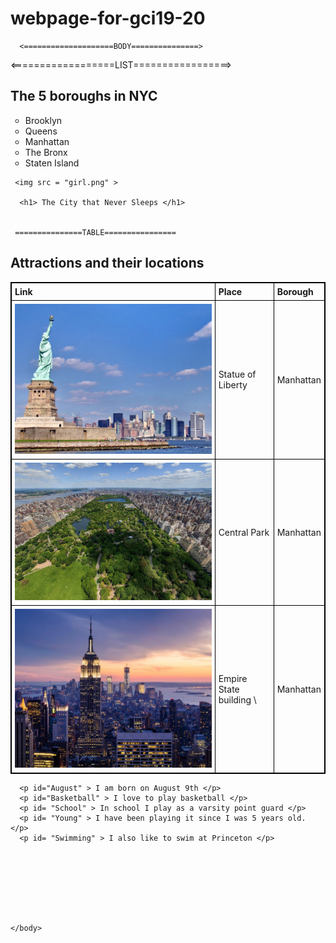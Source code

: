 # webpage-for-gci19-20
<html>
    <head>
        <title> The City that Never Sleeps </title>
        <meta http-equiv="content-type" content="text/html; charset-utf-8">
        <link rel="shortcut icon" href="favicon.ico" type="image/x-icon" />
        <link rel='stylesheet' href="readme.css">
      <link href="https://fonts.googleapis.com/css?family=Abril+Fatface&display=swap" rel="stylesheet">
      <link href="https://fonts.googleapis.com/css?family=Gloria+Hallelujah&display=swap" rel="stylesheet">
      <link href="https://fonts.googleapis.com/css?family=Permanent+Marker&display=swap" rel="stylesheet">
      <link href="https://fonts.googleapis.com/css?family=Special+Elite&display=swap" rel="stylesheet">
      <link href="https://fonts.googleapis.com/css?family=Gloria+Hallelujah&display=swap" rel="stylesheet">
      <link href="https://fonts.googleapis.com/css?family=Allerta+Stencil&display=swap" rel="stylesheet">
      <style>
table, th, td {
  border: 1px solid black;
  border-collapse: collapse;
}
th, td {
  padding: 5px;
}
th {
  text-align: left;
}
</style>
</head>
 
 
      <====================BODY===============>
 <body>
     <==================LIST=================>
 <h2> The 5 boroughs in NYC</h2>
<ul style="list-style-type:circle;">
  <li>Brooklyn</li>
  <li>Queens</li>
  <li>Manhattan</li>
  <li>The Bronx</li>
  <li>Staten Island</li>
</ul>  

     <img src = "girl.png" >

      <h1> The City that Never Sleeps </h1> 
      
      
     ===============TABLE================
<h2> Attractions and their locations</h2>
<table style="width:100%">
  <tr>
    <th>Link</th>
    <th>Place</th> 
    <th>Borough</th>
  </tr>
  <tr>
    <td>
        <a href = "https://www.nps.gov/stli/index.htm" target="_blank">
      <img src = "Screen Shot 2019-12-30 at 1.59.48 PM.png" >
      </a>
       
   </td>
    <td>Statue of Liberty</td>
    <td>Manhattan</td>
  </tr>
  
  
  <tr>
    <td>
        <a href = "https://www.centralparknyc.org" target="_blank">
      <img src = " Screen Shot 2019-12-30 at 2.17.51 PM.png" >
      </a>
</td>
    <td>Central Park</td>
    <td>Manhattan</td>
  </tr>
  
  
  <tr>
    <td>
        <a href = "https://www.esbnyc.com" target="_blank">
      <img src = "  Screen Shot 2019-12-30 at 2.23.03 PM.png" >
      </a>
    </td>
    <td>Empire State building \</td>
    <td>Manhattan</td>
  </tr>
</table>

      <p id="August" > I am born on August 9th </p>
      <p id="Basketball" > I love to play basketball </p>
      <p id= "School" > In school I play as a varsity point guard </p>
      <p id= "Young" > I have been playing it since I was 5 years old. </p>
      <p id= "Swimming" > I also like to swim at Princeton </p> 
      
      
      
      
      
      
      
      
    </body>
</html>


